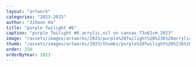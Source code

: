 ```yaml
---
layout: "artwork"
categories: "2023-2025"
author: "Jihoon Ha"
title: "purple Twilight #6"
caption: "purple Twilight #6_acrylic,oil on canvas_73x61cm_2023"
image: "/assets/images/artworks/2023/purple%20Twilight%20%236%20acrylic%2Coil%20on%20canvas%2073x61cm%202023.jpg"
thumb: "/assets/images/artworks/2023/thumbs/purple%20Twilight%20%236%20acrylic%2Coil%20on%20canvas%2073x61cm%202023.jpg"
order: 250
orderByYear: 2023
---
```


